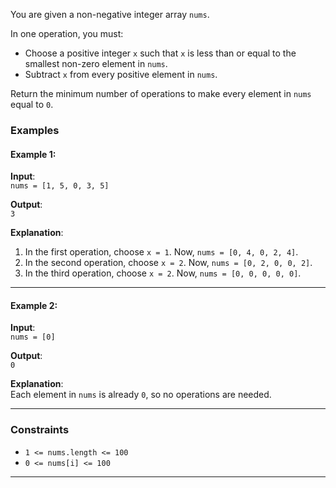 You are given a non-negative integer array `nums`. 

In one operation, you must:

- Choose a positive integer `x` such that `x` is less than or equal to the smallest non-zero element in `nums`.
- Subtract `x` from every positive element in `nums`.

Return the minimum number of operations to make every element in `nums` equal to `0`.



### Examples

#### Example 1:
**Input**:  
`nums = [1, 5, 0, 3, 5]`

**Output**:  
`3`

**Explanation**:  
1. In the first operation, choose `x = 1`. Now, `nums = [0, 4, 0, 2, 4]`.
2. In the second operation, choose `x = 2`. Now, `nums = [0, 2, 0, 0, 2]`.
3. In the third operation, choose `x = 2`. Now, `nums = [0, 0, 0, 0, 0]`.

---

#### Example 2:
**Input**:  
`nums = [0]`

**Output**:  
`0`

**Explanation**:  
Each element in `nums` is already `0`, so no operations are needed.

---

### Constraints

- `1 <= nums.length <= 100`
- `0 <= nums[i] <= 100`

---